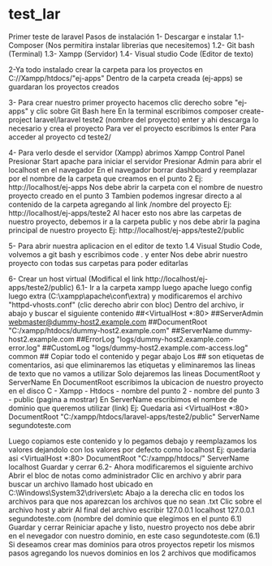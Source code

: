 # test_lar
Primer teste de laravel
Pasos de instalación
1- Descargar e instalar
1.1- Composer (Nos permitira instalar librerias que necesitemos)
1.2- Git bash (Terminal)
1.3- Xampp (Servidor)
1.4- Visual studio Code (Editor de texto)

2-Ya todo instalado crear la carpeta para los proyectos en C://Xampp/htdocs/"ej-apps"
Dentro de la carpeta creada (ej-apps) se guardaran los proyectos creados

3- Para crear nuestro primer proyecto hacemos clic derecho sobre "ej-apps" y clic sobre Git Bash here
En la terminal escribimos
composer create-project laravel/laravel teste2 (nombre del proyecto) enter y ahi descarga lo necesario y crea el proyecto
Para ver el proyecto escribimos ls enter
Para acceder al proyecto  cd teste2/

4- Para verlo desde el servidor (Xampp) abrimos Xampp Control Panel
Presionar Start apache para iniciar el servidor
Presionar Admin para abrir el localhost en el navegador
En el navegador borrar dashboard y reemplazar por el nombre de la carpeta que creamos en el punto 2
Ej: http://localhost/ej-apps
Nos debe abrir la carpeta con el nombre de nuestro proyecto creado en el punto 3
Tambien podemos ingresar directo a al contenido de la carpeta agregando al link /nombre del proyecto
Ej: http://localhost/ej-apps/teste2 
Al hacer esto nos abre las carpetas de nuestro proyecto, debemos ir a la carpeta public y nos debe abrir la pagina principal de nuestro proyecto
Ej: http://localhost/ej-apps/teste2/public

5- Para abrir nuestra aplicacion en el editor de texto 1.4 Visual Studio Code, volvemos a git bash y escribimos code . y enter
Nos debe abrir nuestro proyecto con todas sus carpetas para poder editarlas

6- Crear un host virtual (Modifical el link http://localhost/ej-apps/teste2/public)
6.1- Ir a la carpeta xampp luego apache luego config luego extra (C:\xampp\apache\conf\extra) y modificaremos el archivo "httpd-vhosts.conf" (clic derecho abrir con bloc)
Dentro del archivo, ir abajo y buscar el siguiente contenido
##<VirtualHost *:80>
    ##ServerAdmin webmaster@dummy-host2.example.com
    ##DocumentRoot "C:/xampp/htdocs/dummy-host2.example.com"
    ##ServerName dummy-host2.example.com
    ##ErrorLog "logs/dummy-host2.example.com-error.log"
    ##CustomLog "logs/dummy-host2.example.com-access.log" common
##</VirtualHost>
Copiar todo el contenido y pegar abajo
Los ## son etiquetas de comentarios, asi que eliminaremos las etiquetas y eliminaremos las lineas de texto que no vamos a utilizar
Solo dejaremos las lineas DocumentRoot y ServerName
En DocumentRoot escribimos la ubicacion de nuestro proyecto en el disco C - Xampp - Htdocs - nombre del punto 2 - nombre del punto 3 - public (pagina a mostrar)
En ServerName escribimos el nombre de dominio que queremos utilizar (link)
Ej: Quedaria asi
<VirtualHost *:80>
    DocumentRoot "C:/xampp/htdocs/laravel-apps/teste2/public"
    ServerName segundoteste.com
</VirtualHost>

Luego copiamos este contenido y lo pegamos debajo y reemplazamos los valores dejandolo con los valores por defecto como localhost
Ej: quedaria asi
<VirtualHost *:80>
    DocumentRoot "C:/xampp/htdocs/"
    ServerName localhost
</VirtualHost>
Guardar y cerrar
6.2- Ahora modificaremos el siguiente archivo
Abrir el bloc de notas como administrador 
Clic en archivo y abrir para buscar un archivo llamado host ubicado en C:\Windows\System32\drivers\etc
Abajo a la derecha clic en todos los archivos para que nos aparezcan los archivos que no sean .txt
Clic sobre el archivo host y abrir
Al final del archivo escribir
127.0.0.1 localhost
127.0.0.1 segundoteste.com (nombre del dominio que elegimos en el punto 6.1)
Guardar y cerrar
Reiniciar apache y listo, nuestro proyecto nos debe abrir en el nevegador con nuestro dominio, en este caso segundoteste.com (6.1)
Si deseamos crear mas dominios para otros proyectos repetir los mismos pasos agregando los nuevos dominios en los 2 archivos que modificamos
